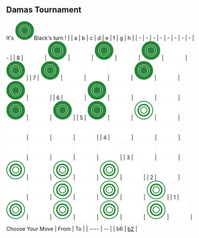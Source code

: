 ## Damas Tournament

It's ![](https://raw.githubusercontent.com/Igor0Pires/Igor0Pires/refs/heads/main/assets/b.png)Black's turn !
|   | a | b | c | d | e | f | g | h |
| - | - | - | - | - | - | - | - | - |
 | 8 | ![](https://raw.githubusercontent.com/Igor0Pires/Igor0Pires/refs/heads/main/assets/blank.png) | ![](https://raw.githubusercontent.com/Igor0Pires/Igor0Pires/refs/heads/main/assets/b.png) | ![](https://raw.githubusercontent.com/Igor0Pires/Igor0Pires/refs/heads/main/assets/blank.png) | ![](https://raw.githubusercontent.com/Igor0Pires/Igor0Pires/refs/heads/main/assets/b.png) | ![](https://raw.githubusercontent.com/Igor0Pires/Igor0Pires/refs/heads/main/assets/blank.png) | ![](https://raw.githubusercontent.com/Igor0Pires/Igor0Pires/refs/heads/main/assets/b.png) | ![](https://raw.githubusercontent.com/Igor0Pires/Igor0Pires/refs/heads/main/assets/blank.png) | ![](https://raw.githubusercontent.com/Igor0Pires/Igor0Pires/refs/heads/main/assets/b.png) |
| 7 | ![](https://raw.githubusercontent.com/Igor0Pires/Igor0Pires/refs/heads/main/assets/b.png) | ![](https://raw.githubusercontent.com/Igor0Pires/Igor0Pires/refs/heads/main/assets/blank.png) | ![](https://raw.githubusercontent.com/Igor0Pires/Igor0Pires/refs/heads/main/assets/blank.png) | ![](https://raw.githubusercontent.com/Igor0Pires/Igor0Pires/refs/heads/main/assets/blank.png) | ![](https://raw.githubusercontent.com/Igor0Pires/Igor0Pires/refs/heads/main/assets/b.png) | ![](https://raw.githubusercontent.com/Igor0Pires/Igor0Pires/refs/heads/main/assets/blank.png) | ![](https://raw.githubusercontent.com/Igor0Pires/Igor0Pires/refs/heads/main/assets/b.png) | ![](https://raw.githubusercontent.com/Igor0Pires/Igor0Pires/refs/heads/main/assets/blank.png) |
| 6 | ![](https://raw.githubusercontent.com/Igor0Pires/Igor0Pires/refs/heads/main/assets/blank.png) | ![](https://raw.githubusercontent.com/Igor0Pires/Igor0Pires/refs/heads/main/assets/b.png) | ![](https://raw.githubusercontent.com/Igor0Pires/Igor0Pires/refs/heads/main/assets/blank.png) | ![](https://raw.githubusercontent.com/Igor0Pires/Igor0Pires/refs/heads/main/assets/blank.png) | ![](https://raw.githubusercontent.com/Igor0Pires/Igor0Pires/refs/heads/main/assets/blank.png) | ![](https://raw.githubusercontent.com/Igor0Pires/Igor0Pires/refs/heads/main/assets/b.png) | ![](https://raw.githubusercontent.com/Igor0Pires/Igor0Pires/refs/heads/main/assets/blank.png) | ![](https://raw.githubusercontent.com/Igor0Pires/Igor0Pires/refs/heads/main/assets/b.png) |
| 5 | ![](https://raw.githubusercontent.com/Igor0Pires/Igor0Pires/refs/heads/main/assets/b.png) | ![](https://raw.githubusercontent.com/Igor0Pires/Igor0Pires/refs/heads/main/assets/blank.png) | ![](https://raw.githubusercontent.com/Igor0Pires/Igor0Pires/refs/heads/main/assets/w.png) | ![](https://raw.githubusercontent.com/Igor0Pires/Igor0Pires/refs/heads/main/assets/blank.png) | ![](https://raw.githubusercontent.com/Igor0Pires/Igor0Pires/refs/heads/main/assets/blank.png) | ![](https://raw.githubusercontent.com/Igor0Pires/Igor0Pires/refs/heads/main/assets/blank.png) | ![](https://raw.githubusercontent.com/Igor0Pires/Igor0Pires/refs/heads/main/assets/blank.png) | ![](https://raw.githubusercontent.com/Igor0Pires/Igor0Pires/refs/heads/main/assets/blank.png) |
| 4 | ![](https://raw.githubusercontent.com/Igor0Pires/Igor0Pires/refs/heads/main/assets/blank.png) | ![](https://raw.githubusercontent.com/Igor0Pires/Igor0Pires/refs/heads/main/assets/blank.png) | ![](https://raw.githubusercontent.com/Igor0Pires/Igor0Pires/refs/heads/main/assets/blank.png) | ![](https://raw.githubusercontent.com/Igor0Pires/Igor0Pires/refs/heads/main/assets/blank.png) | ![](https://raw.githubusercontent.com/Igor0Pires/Igor0Pires/refs/heads/main/assets/blank.png) | ![](https://raw.githubusercontent.com/Igor0Pires/Igor0Pires/refs/heads/main/assets/blank.png) | ![](https://raw.githubusercontent.com/Igor0Pires/Igor0Pires/refs/heads/main/assets/blank.png) | ![](https://raw.githubusercontent.com/Igor0Pires/Igor0Pires/refs/heads/main/assets/blank.png) |
| 3 | ![](https://raw.githubusercontent.com/Igor0Pires/Igor0Pires/refs/heads/main/assets/blank.png) | ![](https://raw.githubusercontent.com/Igor0Pires/Igor0Pires/refs/heads/main/assets/blank.png) | ![](https://raw.githubusercontent.com/Igor0Pires/Igor0Pires/refs/heads/main/assets/w.png) | ![](https://raw.githubusercontent.com/Igor0Pires/Igor0Pires/refs/heads/main/assets/blank.png) | ![](https://raw.githubusercontent.com/Igor0Pires/Igor0Pires/refs/heads/main/assets/w.png) | ![](https://raw.githubusercontent.com/Igor0Pires/Igor0Pires/refs/heads/main/assets/blank.png) | ![](https://raw.githubusercontent.com/Igor0Pires/Igor0Pires/refs/heads/main/assets/w.png) | ![](https://raw.githubusercontent.com/Igor0Pires/Igor0Pires/refs/heads/main/assets/blank.png) |
| 2 | ![](https://raw.githubusercontent.com/Igor0Pires/Igor0Pires/refs/heads/main/assets/blank.png) | ![](https://raw.githubusercontent.com/Igor0Pires/Igor0Pires/refs/heads/main/assets/blank.png) | ![](https://raw.githubusercontent.com/Igor0Pires/Igor0Pires/refs/heads/main/assets/blank.png) | ![](https://raw.githubusercontent.com/Igor0Pires/Igor0Pires/refs/heads/main/assets/w.png) | ![](https://raw.githubusercontent.com/Igor0Pires/Igor0Pires/refs/heads/main/assets/blank.png) | ![](https://raw.githubusercontent.com/Igor0Pires/Igor0Pires/refs/heads/main/assets/w.png) | ![](https://raw.githubusercontent.com/Igor0Pires/Igor0Pires/refs/heads/main/assets/blank.png) | ![](https://raw.githubusercontent.com/Igor0Pires/Igor0Pires/refs/heads/main/assets/w.png) |
| 1 | ![](https://raw.githubusercontent.com/Igor0Pires/Igor0Pires/refs/heads/main/assets/w.png) | ![](https://raw.githubusercontent.com/Igor0Pires/Igor0Pires/refs/heads/main/assets/blank.png) | ![](https://raw.githubusercontent.com/Igor0Pires/Igor0Pires/refs/heads/main/assets/w.png) | ![](https://raw.githubusercontent.com/Igor0Pires/Igor0Pires/refs/heads/main/assets/blank.png) | ![](https://raw.githubusercontent.com/Igor0Pires/Igor0Pires/refs/heads/main/assets/w.png) | ![](https://raw.githubusercontent.com/Igor0Pires/Igor0Pires/refs/heads/main/assets/blank.png) | ![](https://raw.githubusercontent.com/Igor0Pires/Igor0Pires/refs/heads/main/assets/w.png) | ![](https://raw.githubusercontent.com/Igor0Pires/Igor0Pires/refs/heads/main/assets/blank.png) |

Choose Your Move
| From | To |
| ---- | -- |
| b6 | [b2](https://github.com/Igor0Pires/Igor0Pires/issues/new?title=damas%7Cmove%7Cb6xb2) |

